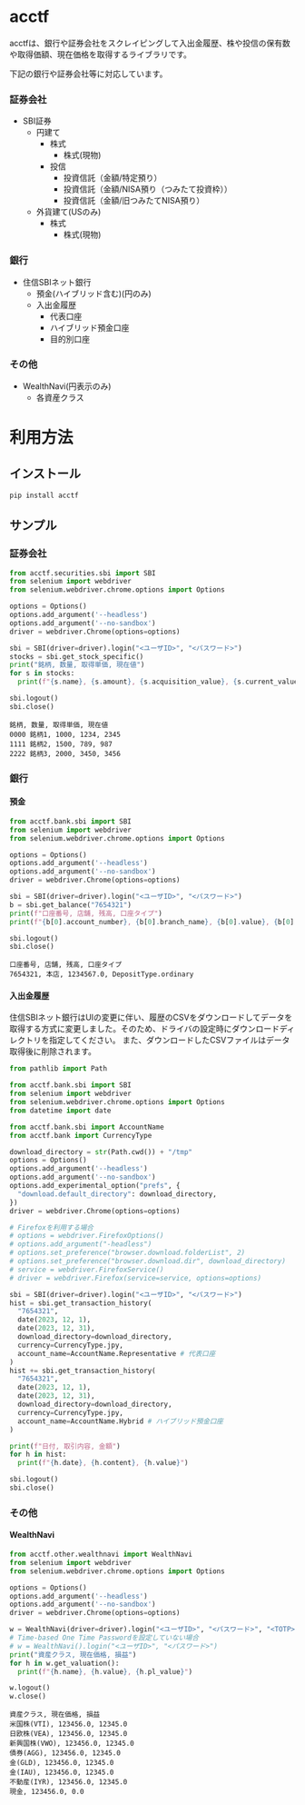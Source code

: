 # acctf

acctfは、銀行や証券会社をスクレイピングして入出金履歴、株や投信の保有数や取得価額、現在価格を取得するライブラリです。

下記の銀行や証券会社等に対応しています。
### 証券会社
* SBI証券
  * 円建て
    * 株式
      * 株式(現物)
    * 投信
      * 投資信託（金額/特定預り）
      * 投資信託（金額/NISA預り（つみたて投資枠））
      * 投資信託（金額/旧つみたてNISA預り）
  * 外貨建て(USのみ)
    * 株式
      * 株式(現物)

### 銀行
* 住信SBIネット銀行
  * 預金(ハイブリッド含む)(円のみ)
  * 入出金履歴
    * 代表口座
    * ハイブリッド預金口座
    * 目的別口座

### その他
* WealthNavi(円表示のみ)
  * 各資産クラス

# 利用方法

## インストール

```console
pip install acctf
```

## サンプル

### 証券会社

```python
from acctf.securities.sbi import SBI
from selenium import webdriver
from selenium.webdriver.chrome.options import Options

options = Options()
options.add_argument('--headless')
options.add_argument('--no-sandbox')
driver = webdriver.Chrome(options=options)

sbi = SBI(driver=driver).login("<ユーザID>", "<パスワード>")
stocks = sbi.get_stock_specific()
print("銘柄, 数量, 取得単価, 現在値")
for s in stocks:
  print(f"{s.name}, {s.amount}, {s.acquisition_value}, {s.current_value}")

sbi.logout()
sbi.close()
```

```console
銘柄, 数量, 取得単価, 現在値
0000 銘柄1, 1000, 1234, 2345
1111 銘柄2, 1500, 789, 987
2222 銘柄3, 2000, 3450, 3456
```

### 銀行

#### 預金

```python
from acctf.bank.sbi import SBI
from selenium import webdriver
from selenium.webdriver.chrome.options import Options

options = Options()
options.add_argument('--headless')
options.add_argument('--no-sandbox')
driver = webdriver.Chrome(options=options)

sbi = SBI(driver=driver).login("<ユーザID>", "<パスワード>")
b = sbi.get_balance("7654321")
print(f"口座番号, 店舗, 残高, 口座タイプ")
print(f"{b[0].account_number}, {b[0].branch_name}, {b[0].value}, {b[0].deposit_type}")

sbi.logout()
sbi.close()
```

```console
口座番号, 店舗, 残高, 口座タイプ
7654321, 本店, 1234567.0, DepositType.ordinary
```

#### 入出金履歴

住信SBIネット銀行はUIの変更に伴い、履歴のCSVをダウンロードしてデータを取得する方式に変更しました。そのため、ドライバの設定時にダウンロードディレクトリを指定してください。
また、ダウンロードしたCSVファイルはデータ取得後に削除されます。

```python
from pathlib import Path

from acctf.bank.sbi import SBI
from selenium import webdriver
from selenium.webdriver.chrome.options import Options
from datetime import date

from acctf.bank.sbi import AccountName
from acctf.bank import CurrencyType

download_directory = str(Path.cwd()) + "/tmp"
options = Options()
options.add_argument('--headless')
options.add_argument('--no-sandbox')
options.add_experimental_option("prefs", {
  "download.default_directory": download_directory,
})
driver = webdriver.Chrome(options=options)

# Firefoxを利用する場合
# options = webdriver.FirefoxOptions()
# options.add_argument("-headless")
# options.set_preference("browser.download.folderList", 2)
# options.set_preference("browser.download.dir", download_directory)
# service = webdriver.FirefoxService()
# driver = webdriver.Firefox(service=service, options=options)

sbi = SBI(driver=driver).login("<ユーザID>", "<パスワード>")
hist = sbi.get_transaction_history(
  "7654321",
  date(2023, 12, 1),
  date(2023, 12, 31),
  download_directory=download_directory,
  currency=CurrencyType.jpy,
  account_name=AccountName.Representative # 代表口座
)
hist += sbi.get_transaction_history(
  "7654321",
  date(2023, 12, 1),
  date(2023, 12, 31),
  download_directory=download_directory,
  currency=CurrencyType.jpy,
  account_name=AccountName.Hybrid # ハイブリッド預金口座
)

print(f"日付, 取引内容, 金額")
for h in hist:
  print(f"{h.date}, {h.content}, {h.value}")

sbi.logout()
sbi.close()
```

### その他

#### WealthNavi

```python
from acctf.other.wealthnavi import WealthNavi
from selenium import webdriver
from selenium.webdriver.chrome.options import Options

options = Options()
options.add_argument('--headless')
options.add_argument('--no-sandbox')
driver = webdriver.Chrome(options=options)

w = WealthNavi(driver=driver).login("<ユーザID>", "<パスワード>", "<TOTP>")
# Time-based One Time Passwordを設定していない場合
# w = WealthNavi().login("<ユーザID>", "<パスワード>")
print("資産クラス, 現在価格, 損益")
for h in w.get_valuation():
  print(f"{h.name}, {h.value}, {h.pl_value}")

w.logout()
w.close()
```

```console
資産クラス, 現在価格, 損益
米国株(VTI), 123456.0, 12345.0
日欧株(VEA), 123456.0, 12345.0
新興国株(VWO), 123456.0, 12345.0
債券(AGG), 123456.0, 12345.0
金(GLD), 123456.0, 12345.0
金(IAU), 123456.0, 12345.0
不動産(IYR), 123456.0, 12345.0
現金, 123456.0, 0.0
```
